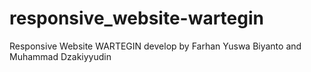 # responsive_website-wartegin
Responsive Website WARTEGIN develop by Farhan Yuswa Biyanto and Muhammad Dzakiyyudin
